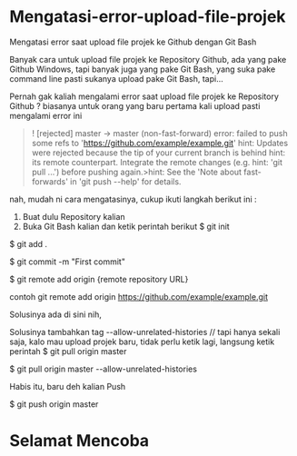 # Mengatasi-error-upload-file-projek
Mengatasi error saat upload file projek ke Github dengan Git Bash

Banyak cara untuk upload file projek ke Repository Github, ada yang pake Github Windows, tapi banyak juga yang pake Git Bash, 
yang suka pake command line pasti sukanya upload pake Git Bash, tapi...

Pernah gak kaliah mengalami error saat upload file projek ke Repository Github ?
biasanya untuk orang yang baru pertama kali upload pasti mengalami error ini

>! [rejected] master -> master (non-fast-forward)
error: failed to push some refs to 'https://github.com/example/example.git'
hint: Updates were rejected because the tip of your current branch is behind
hint: its remote counterpart. Integrate the remote changes (e.g.
hint: 'git pull ...') before pushing again.>hint: See the 'Note about fast-forwards' in 'git push --help' for details.

nah, mudah ni cara mengatasinya, cukup ikuti langkah berikut ini :
1. Buat dulu Repository kalian
2. Buka Git Bash kalian dan ketik perintah berikut
 $ git init
 
 $ git add .
 
 $ git commit -m "First commit"
 
 $ git remote add origin {remote repository URL} 
 
 contoh git remote add origin https://github.com/example/example.git
 
 Solusinya ada di sini nih,
 
 Solusinya tambahkan tag --allow-unrelated-histories // tapi hanya sekali saja, kalo mau upload projek baru, tidak perlu ketik lagi, langsung ketik perintah $ git pull origin master 
 
 $ git pull origin master --allow-unrelated-histories
 
 Habis itu, baru deh kalian Push
 
 $ git push origin master

# Selamat Mencoba
